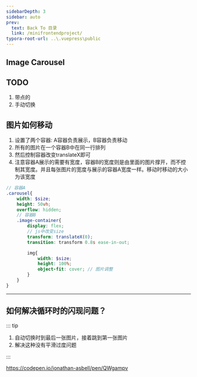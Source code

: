 ```yaml
---
sidebarDepth: 3
sidebar: auto
prev:
  text: Back To 目录
  link: /minifrontendproject/
typora-root-url: ..\.vuepress\public
---
```




## Image Carousel



## TODO

1. 带点的
2. 手动切换



## 图片如何移动

1. 设置了两个容器: A容器负责展示，B容器负责移动
2. 所有的图片在一个容器B中在同一行排列
3. 然后控制容器改变translateX即可
4. 注意容器A展示的需要有宽度，容器B的宽度则是由里面的图片撑开，而不控制其宽度。并且每张图片的宽度与展示的容器A宽度一样。移动时移动的大小为该宽度

```scss
// 容器A
.carousel{
    width: $size;
    height: 50vh;
    overflow: hidden;
    // 容器B
    .image-container{
        display: flex;
        // js中改变size
        transform: translateX(0);
        transition: transform 0.8s ease-in-out;

        img{
            width: $size;
            height: 100%;
            object-fit: cover; // 图片调整
        }
    }
}
```

----------



## 如何解决循环时的闪现问题？

::: tip

1. 自动切换时到最后一张图片，接着跳到第一张图片
2. 解决这种没有平滑过度问题

:::

https://codepen.io/jonathan-asbell/pen/QWgampv